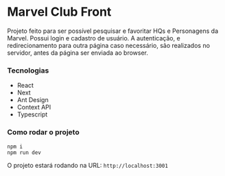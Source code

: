# Marvel Club Front

Projeto feito para ser possível pesquisar e favoritar HQs e Personagens da Marvel. Possui login e cadastro de usuário. A autenticação, e redirecionamento para outra página caso necessário, são realizados no servidor, antes da página ser enviada ao browser.

### Tecnologias

- React
- Next
- Ant Design
- Context API
- Typescript

### Como rodar o projeto

```
npm i
npm run dev
```

O projeto estará rodando na URL: `http://localhost:3001`